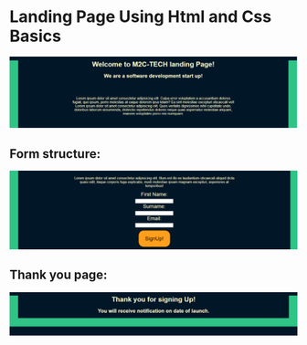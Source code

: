# Landing Page Using Html and Css Basics

![homepage](images/landingpage_1.PNG)

## Form structure:

![form](images/landingpage_2.PNG)

## Thank you page:

![homepage](images/landingpage_3.PNG)
